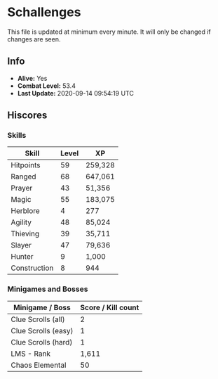 # Schallenges

This file is updated at minimum every minute. It will only be changed if changes are seen.

## Info

 - **Alive:** Yes
 - **Combat Level:** 53.4
 - **Last Update:** 2020-09-14 09:54:19 UTC

## Hiscores

### Skills

| Skill | Level | XP |
|--|--|--|
| Hitpoints | 59 | 259,328 |
| Ranged | 68 | 647,061 |
| Prayer | 43 | 51,356 |
| Magic | 55 | 183,075 |
| Herblore | 4 | 277 |
| Agility | 48 | 85,024 |
| Thieving | 39 | 35,711 |
| Slayer | 47 | 79,636 |
| Hunter | 9 | 1,000 |
| Construction | 8 | 944 |

### Minigames and Bosses

| Minigame / Boss | Score / Kill count |
|--|--|
| Clue Scrolls (all) | 2 |
| Clue Scrolls (easy) | 1 |
| Clue Scrolls (hard) | 1 |
| LMS - Rank | 1,611 |
| Chaos Elemental | 50 |
